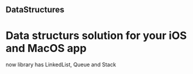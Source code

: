## DataStructures
# Data structurs solution for your iOS and MacOS app

now library has LinkedList, Queue and Stack
                                
